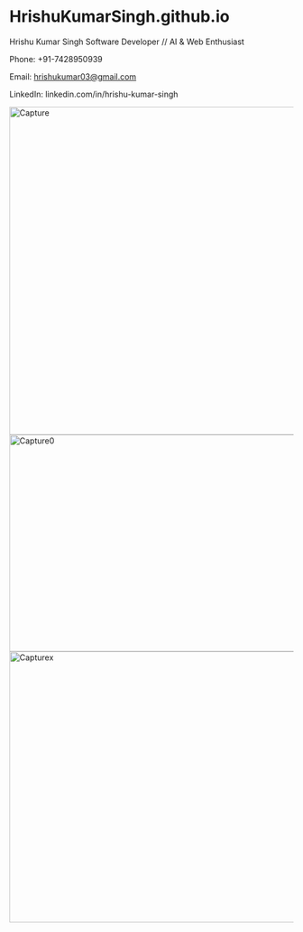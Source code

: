 # HrishuKumarSingh.github.io

Hrishu Kumar Singh
Software Developer // AI & Web Enthusiast

Phone: +91-7428950939

Email: hrishukumar03@gmail.com

LinkedIn: linkedin.com/in/hrishu-kumar-singh


<img width="1302" height="581" alt="Capture" src="https://github.com/user-attachments/assets/f3878623-6728-41f7-ae2f-c728ff561dc7" />
<img width="1164" height="384" alt="Capture0" src="https://github.com/user-attachments/assets/2c788112-7294-4c16-8a74-ff7670f44b16" />
<img width="1119" height="480" alt="Capturex" src="https://github.com/user-attachments/assets/7bc4fc3f-297f-43f5-96d7-97df7ea42bf4" />
